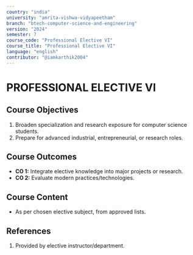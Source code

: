 ```yaml
---
country: "india"
university: "amrita-vishwa-vidyapeetham"
branch: "btech-computer-science-and-engineering"
version: "2024"
semester: 7
course_code: "Professional Elective VI"
course_title: "Professional Elective VI"
language: "english"
contributor: "@iamkarthik2004"
---
```


# PROFESSIONAL ELECTIVE VI

## Course Objectives
1. Broaden specialization and research exposure for computer science students.
2. Prepare for advanced industrial, entrepreneurial, or research roles.

## Course Outcomes
* **CO 1:** Integrate elective knowledge into major projects or research.
* **CO 2:** Evaluate modern practices/technologies.

## Course Content

* As per chosen elective subject, from approved lists.

## References
1. Provided by elective instructor/department.
